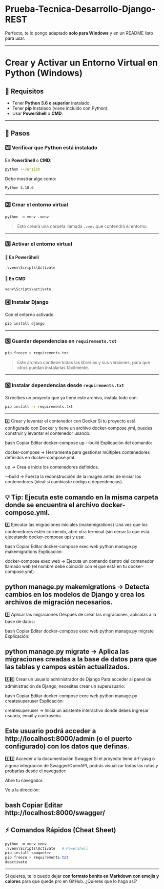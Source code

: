 # Prueba-Tecnica-Desarrollo-Django-REST
Perfecto, te lo pongo adaptado **solo para Windows** y en un README listo para usar.

---

# Crear y Activar un Entorno Virtual en Python (Windows)

## 📌 Requisitos

* Tener **Python 3.6 o superior** instalado.
* Tener **pip** instalado (viene incluido con Python).
* Usar **PowerShell** o **CMD**.

---

## 🚀 Pasos

### 1️⃣ Verificar que Python está instalado

En **PowerShell** o **CMD**:

```bash
python --version
```

Debe mostrar algo como:

```
Python 3.10.6
```

---

### 2️⃣ Crear el entorno virtual

```bash
python -m venv .venv
```

> Esto creará una carpeta llamada `.venv` que contendrá el entorno.

---

### 3️⃣ Activar el entorno virtual

#### 🔹 En PowerShell

```powershell
.\venv\Scripts\Activate
```

#### 🔹 En CMD

```cmd
venv\Scripts\activate
```

### 4️⃣ Instalar Django

Con el entorno activado:

```bash
pip install django
```

---

### 5️⃣ Guardar dependencias en `requirements.txt`

```bash
pip freeze > requirements.txt
```

> Este archivo contiene todas las librerías y sus versiones, para que otros puedan instalarlas fácilmente.

---

### 6️⃣ Instalar dependencias desde `requirements.txt`

Si recibes un proyecto que ya tiene este archivo, instala todo con:

```bash
pip install -r requirements.txt
```

---
7️⃣ Crear y levantar el contenedor con Docker
Si tu proyecto está configurado con Docker y tiene un archivo docker-compose.yml, puedes construir y levantar el contenedor usando:

bash
Copiar
Editar
docker-compose up --build
Explicación del comando:

docker-compose → Herramienta para gestionar múltiples contenedores definidos en docker-compose.yml.

up → Crea e inicia los contenedores definidos.

--build → Fuerza la reconstrucción de la imagen antes de iniciar los contenedores (ideal si cambiaste código o dependencias).

💡 Tip: Ejecuta este comando en la misma carpeta donde se encuentra el archivo docker-compose.yml.
---
8️⃣ Ejecutar las migraciones iniciales (makemigrations)
Una vez que los contenedores estén corriendo, abre otra terminal (sin cerrar la que está ejecutando docker-compose up) y usa:

bash
Copiar
Editar
docker-compose exec web python manage.py makemigrations
Explicación:

docker-compose exec web → Ejecuta un comando dentro del contenedor llamado web (el nombre debe coincidir con el que está en tu docker-compose.yml).

python manage.py makemigrations → Detecta cambios en los modelos de Django y crea los archivos de migración necesarios.
---
9️⃣ Aplicar las migraciones
Después de crear las migraciones, aplícalas a la base de datos:

bash
Copiar
Editar
docker-compose exec web python manage.py migrate
Explicación:

python manage.py migrate → Aplica las migraciones creadas a la base de datos para que las tablas y campos estén actualizados.
---
1️⃣0️⃣ Crear un usuario administrador de Django
Para acceder al panel de administración de Django, necesitas crear un superusuario:

bash
Copiar
Editar
docker-compose exec web python manage.py createsuperuser
Explicación:

createsuperuser → Inicia un asistente interactivo donde debes ingresar usuario, email y contraseña.

Este usuario podrá acceder a http://localhost:8000/admin (o el puerto configurado) con los datos que definas.
---
1️⃣1️⃣ Acceder a la documentación Swagger
Si el proyecto tiene drf-yasg o alguna integración de Swagger/OpenAPI, podrás visualizar todas las rutas y probarlas desde el navegador:

Abre tu navegador.

Ve a la dirección:

bash
Copiar
Editar
http://localhost:8000/swagger/
---

## ⚡ Comandos Rápidos (Cheat Sheet)

```powershell
python -m venv venv
.\venv\Scripts\Activate   # PowerShell
pip install <paquete>
pip freeze > requirements.txt
deactivate
```

---

Si quieres, te lo puedo dejar **con formato bonito en Markdown con emojis y colores** para que quede pro en GitHub.
¿Quieres que lo haga así?
